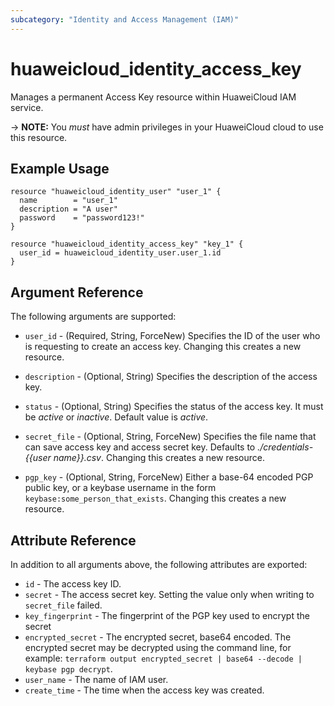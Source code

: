 ```yaml
---
subcategory: "Identity and Access Management (IAM)"
---
```


# huaweicloud_identity_access_key

Manages a permanent Access Key resource within HuaweiCloud IAM service.

-> **NOTE:** You *must* have admin privileges in your HuaweiCloud cloud to use this resource.

## Example Usage

```hcl
resource "huaweicloud_identity_user" "user_1" {
  name        = "user_1"
  description = "A user"
  password    = "password123!"
}

resource "huaweicloud_identity_access_key" "key_1" {
  user_id = huaweicloud_identity_user.user_1.id
}
```

## Argument Reference

The following arguments are supported:

* `user_id` - (Required, String, ForceNew) Specifies the ID of the user who is requesting to create an access key.
  Changing this creates a new resource.

* `description` - (Optional, String) Specifies the description of the access key.

* `status` - (Optional, String) Specifies the status of the access key. It must be *active* or *inactive*. Default value
  is *active*.

* `secret_file` - (Optional, String, ForceNew) Specifies the file name that can save access key and access secret key.
  Defaults to *./credentials-{{user name}}.csv*. Changing this creates a new resource.

* `pgp_key` - (Optional, String, ForceNew) Either a base-64 encoded PGP public key, or a keybase username in the form
  `keybase:some_person_that_exists`. Changing this creates a new resource.

## Attribute Reference

In addition to all arguments above, the following attributes are exported:

* `id` - The access key ID.
* `secret` - The access secret key. Setting the value only when writing to `secret_file` failed.
* `key_fingerprint` - The fingerprint of the PGP key used to encrypt the secret
* `encrypted_secret` - The encrypted secret, base64 encoded. The encrypted secret may be decrypted using the command
  line, for example: `terraform output encrypted_secret | base64 --decode | keybase pgp decrypt`.
* `user_name` - The name of IAM user.
* `create_time` - The time when the access key was created.

